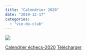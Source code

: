 ```yaml
---
title: "Calendrier 2020"
date: "2019-12-17"
categories: 
  - "vie-du-club"
---
```


![](/wordpress-uploads/2020/02/Calendrier-échecs-2020-2.0-1-1024x724.png)

[Calendrier échecs-2020](/wordpress-uploads/2020/02/Calendrier-échecs-2020-2.0.pdf) [Télécharger](/wordpress-uploads/2020/02/Calendrier-échecs-2020-2.0.pdf)
